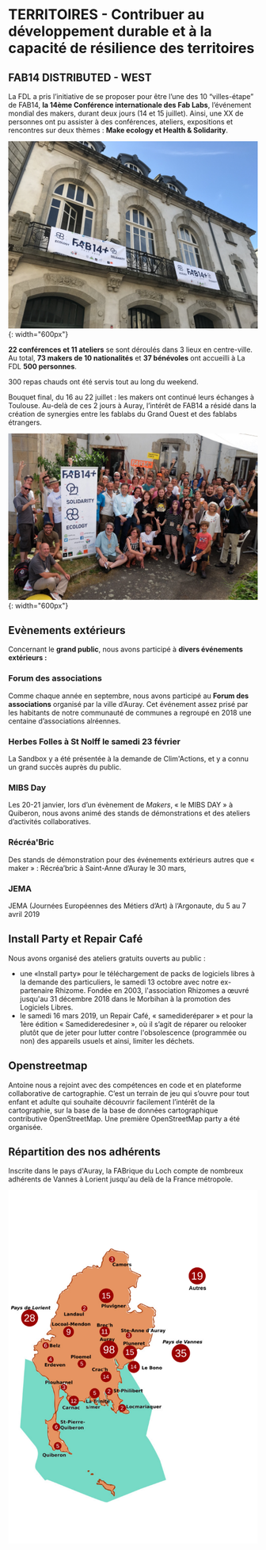 # TERRITOIRES - Contribuer au développement durable et à la capacité de résilience des territoires

## FAB14 DISTRIBUTED - WEST
La FDL a pris l’initiative de se proposer pour être l’une des 10 “villes-étape” de FAB14, **la 14ème Conférence internationale des Fab Labs**, l’événement mondial des makers, durant deux jours (14 et 15 juillet). Ainsi, une XX de personnes ont pu assister à des conférences, ateliers, expositions et rencontres sur deux thèmes : **Make ecology et Health & Solidarity**.

![FAB14](../images/FAB14Theatre.jpg){: width="600px"}

**22 conférences et 11 ateliers** se sont déroulés dans 3 lieux en centre-ville.
Au total, **73 makers de 10 nationalités** et **37 bénévoles** ont accueilli à La FDL **500 personnes**.

300 repas chauds ont été servis tout au long du weekend.

Bouquet final, du 16 au 22 juillet : les makers ont continué leurs échanges à Toulouse. Au-delà de ces 2 jours à Auray, l’intérêt de FAB14 a résidé dans la création de synergies entre les fablabs du Grand Ouest et des fablabs étrangers.

![FAB14](../images/FAB14-group.JPG){: width="600px"}

## Evènements extérieurs
Concernant le **grand public**, nous avons participé à **divers événements extérieurs :**

### Forum des associations
Comme chaque année en septembre, nous avons participé au **Forum des associations** organisé par la ville d’Auray. Cet événement assez prisé par les habitants de notre communauté de communes a regroupé en 2018 une centaine d’associations alréennes.

### Herbes Folles à St Nolff le samedi 23 février
La Sandbox y a été présentée à la demande de Clim'Actions, et y a connu un grand succès auprès du public.

### MIBS Day
Les 20-21 janvier, lors d’un évènement de *Makers*, « le MIBS DAY » à Quiberon,  nous avons animé des stands de démonstrations et des ateliers d’activités collaboratives.

### Récréa'Bric
Des stands de démonstration pour des événements extérieurs autres que « maker » : Récréa’bric à Saint-Anne d’Auray le 30 mars,

### JEMA
JEMA (Journées Européennes des Métiers d’Art) à l’Argonaute, du 5 au 7 avril 2019

## Install Party et Repair Café
Nous avons organisé des ateliers gratuits ouverts au public :

- une «Install party» pour le téléchargement de packs de logiciels libres à la demande des particuliers, le samedi 13 octobre avec notre ex-partenaire Rhizome. Fondée en 2003, l'association Rhizomes a œuvré jusqu'au 31 décembre 2018 dans le Morbihan à la promotion des Logiciels Libres.
- le samedi 16 mars 2019, un Repair Café, « samedideréparer » et pour la 1ère édition « Samedideredesiner », où il s’agit de réparer ou relooker plutôt que de jeter pour lutter contre l'obsolescence (programmée ou non) des appareils usuels et ainsi, limiter les déchets.

## Openstreetmap
Antoine nous a rejoint avec des compétences en code et en plateforme collaborative de cartographie. C’est un terrain de jeu qui s’ouvre pour tout enfant et adulte qui souhaite découvrir facilement l’intérêt de la cartographie, sur la base de la base de données cartographique contributive OpenStreetMap. Une première OpenStreetMap party a été organisée.

## Répartition des nos adhérents
Inscrite dans le pays d'Auray, la FABrique du Loch compte de nombreux adhérents de Vannes à Lorient jusqu'au delà de la France métropole.

![carto](../images/CARTE.png)
